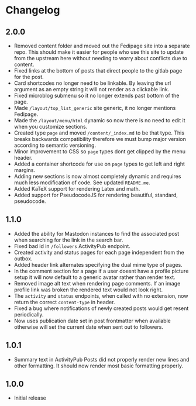# Changelog

## 2.0.0

* Removed content folder and moved out the Fedipage site into a separate repo.
    This should make it easier for people who use this site to update from the
    upstream here without needing to worry about conflicts due to content.
* Fixed links at the bottom of posts that direct people to the gitlab page for
    the post.
* Card shortcodes no longer need to be linkable. By leaving the url argument as
    an empty string it will not render as a clickable link.
* Fixed microblog submenu so it no longer extends past bottom of the page.
* Made `/layout/top_list_generic` site generic, it no longer mentions Fedipage.
* Made the `/layout/menu/html` dynamic so now there is no need to edit it when
    you customize sections.
* Created type `page` and moved `/content/_index.md` to be that type. This
    breaks backwards compatibility therefore we must bump major version
    according to semantic versioning.
* Minor improvement to CSS so `page` types dont get clipped by the menu header.
* Added a container shortcode for use on `page` types to get left and right
    margins.
* Adding new sections is now almost completely dynamic and requires much less
    modification of code. See updated `README.me`.
* Added KaTeX support for rendering Latex and math.
* Added support for PseudocodeJS for rendering beautiful, standard, pseudocode.

## 1.1.0

* Added the ability for Mastodon instances to find the associated post when
    searching for the link in the search bar.
* Fixed bad id in `/followers` ActivityPub endpoint.
* Created activity and status pages for each page independent from the outbox.
* Added header link alternates specifying the dual mime type of pages.
* In the comment section for a page if a user doesnt have a profile picture
    setup it will now default to a generic avatar rather than render text.
* Removed image alt text when rendering page comments. If an image profile link
    was broken the rendered text would not look right.
* The `activity` and `status` endpoints, when called with no extension, now
    return the correct `content-type` in header.
* Fixed a bug where notifications of newly created posts would get resent
    periodically.
* Now uses publication date set in post frontmatter when available otherwise
    will set the current date when sent out to followers.

## 1.0.1

* Summary text in ActivityPub Posts did not properly render new lines and other
    formatting. It should now render most basic formatting properly.

## 1.0.0

* Initial release
